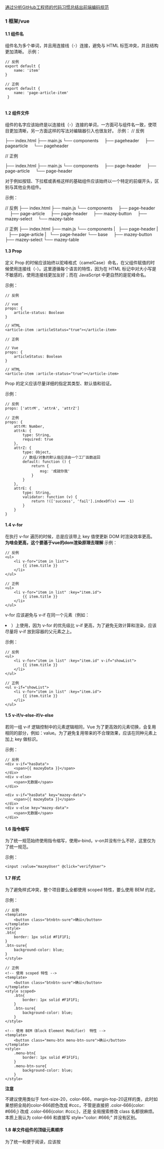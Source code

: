 [通过分析GitHub工程师的代码习惯总结出前端编码规范](http://alloyteam.github.io/CodeGuide/)
### 1 框架/vue
#### 1.1 组件名
组件名为多个单词，并且用连接线（-）连接，避免与 HTML 标签冲突，并且结构更加清晰。
示例：

```
// 反例
export default {
    name: 'item'
}
```

```
// 正例
export default {
    name: 'page-article-item'
 }
 
```

#### 1.2 组件文件
组件的名字应该始终是以连接线（-）连接的单词，一方面可与组件名一致，使项目更加清晰，另一方面这样的写法对编辑器引入也很友好。
示例：
// 反例

├── index.html
├── main.js
└── components
    ├── pageheader
    ├── pagearticle
    └── pageheader
    
// 正例

├── index.html
├── main.js
└── components
    ├── page-header
    ├── page-article
    └── page-header
    
对于例如按钮、下拉框或表格这样的基础组件应该始终以一个特定的前缀开头，区别与其他业务组件。

示例：

// 反例
├── index.html
├── main.js
└── components
    ├── page-header
    ├── page-article
    ├── page-header
    ├── mazey-button
    ├── mazey-select
    └── mazey-table

// 正例
├── index.html
├── main.js
└── components
|   ├── page-header
|   ├── page-article
|   └── page-header
└── base
    ├── mazey-button
    ├── mazey-select
    └── mazey-table
#### 1.3 Prop
定义 Prop 的时候应该始终以驼峰格式（camelCase）命名，在父组件赋值的时候使用连接线（-）。这里遵循每个语言的特性，因为在 HTML 标记中对大小写是不敏感的，使用连接线更加友好；而在 JavaScript 中更自然的是驼峰命名。

示例：
```
// 反例

// vue
props: {
    article-status: Boolean
}

// HTML
<article-item :articleStatus="true"></article-item>
```
```
// 正例

// Vue
props: {
    articleStatus: Boolean
}

// HTML
<article-item :article-status="true"></article-item>
```
Prop 的定义应该尽量详细的指定其类型、默认值和验证。

示例：
```
// 反例
props: ['attrM', 'attrA', 'attrZ']
```
```
// 正例
props: {
    attrM: Number,
    attrA: {
        type: String,
        required: true
    },
    attrZ: {
        type: Object,
        // 数组/对象的默认值应该由一个工厂函数返回
        default: function () {
            return {
                msg: '成就你我'
            }
        }
    },
    attrE: {
        type: String,
        validator: function (v) {
            return !(['success', 'fail'].indexOf(v) === -1) 
        }
    }
}
```
#### 1.4 v-for
在执行 v-for 遍历的时候，总是应该带上 key 值使更新 DOM 时渲染效率更高。
**为啥会更高，这个要基于vue的dom渲染原理去理解**
示例：
```
// 反例
<ul>
    <li v-for="item in list">
        {{ item.title }}
    </li>
</ul>
```
```
// 正例
<ul>
    <li v-for="item in list" :key="item.id">
        {{ item.title }}
    </li>
</ul>
```
v-for 应该避免与 v-if 在同一个元素（例如：<li>）上使用，因为 v-for 的优先级比 v-if 更高，为了避免无效计算和渲染，应该尽量将 v-if 放到容器的父元素之上。

示例：

```
// 反例
<ul>
    <li v-for="item in list" :key="item.id" v-if="showList">
        {{ item.title }}
    </li>
</ul>
```
```
// 正例
<ul v-if="showList">
    <li v-for="item in list" :key="item.id">
        {{ item.title }}
    </li>
</ul>
```

#### 1.5 v-if/v-else-if/v-else
若同一组 v-if 逻辑控制中的元素逻辑相同，Vue 为了更高效的元素切换，会复用相同的部分，例如：value。为了避免复用带来的不合理效果，应该在同种元素上加上 key 做标识。

示例：
```
// 反例
<div v-if="hasData">
    <span>{{ mazeyData }}</span>
</div>
<div v-else>
    <span>无数据</span>
</div>
```
```
<div v-if="hasData" key="mazey-data">
    <span>{{ mazeyData }}</span>
</div>
<div v-else key="mazey-data">
    <span>无数据</span>
</div>
```
#### 1.6 指令缩写
为了统一规范始终使用指令缩写，使用v-bind，v-on并没有什么不好，这里仅为了统一规范。

示例：
```
<input :value="mazeyUser" @click="verifyUser">
```
#### 1.7 样式
为了避免样式冲突，整个项目要么全都使用 scoped 特性，要么使用 BEM 约定。

示例：
```
// 反例
<template>
    <button class="btnbtn-sure">确认</button>
</template>
<style>
.btn{
    border: 1px solid #F1F1F1;
}
.btn-sure{
    background-color: blue;
}
</style>
```
```
// 正例
<!-- 使用 scoped 特性 -->
<template>
    <button class="btnbtn-sure">确认</button>
</template>
<style scoped>
    .btn{
        border: 1px solid #F1F1F1;
    }
    .btn-sure{
        background-color: blue;
    }
</style>
```
```
<!-- 使用 BEM（Block Element Modifier） 特性 -->
<template>
    <button class="menu-btn menu-btn-sure">确认</button>
</template>
<style>
    .menu-btn{
        border: 1px solid #F1F1F1;
    }
    .menu-btn-sure{
        background-color: blue;
    }
</style>
```
**注意**

不建议使用类似于 font-size-20，color-666，margin-top-20这样的类，此时如果想把全局的color-666颜色改成 #ccc，不管是直接把 .color-666{color: #666;} 改成 .color-666{color: 
#ccc;}，还是 全局搜索修改 class 名都很麻烦。本质上我认为 color-666 和直接写 
style="color: #666;" 并没有区别。
#### 1.8 单文件组件的顶级元素顺序
为了统一和便于阅读，应该按 <template>、<script>、<style>的顺序放置。

示例：
```
// 反例
<style>
/* CSS */
</style>
<script>
/* JavaScript */
</script>
<template>
<!-- HTML -->
</template>
```
```
// 正例
<template>
<!-- HTML -->
</template>
<script>
/* JavaScript */
</script>
<style>
/* CSS */
</style>
```
### 2 JavaScript
#### 2.1 var/let/const
建议不再使用var,而使用let/const,优先使用const。任何一个变量的使用都要提前声明，除了function定义的函数可以随便放在任何位置。

#### 2.2 引号
建议不再使用双引号，静态字符串用单引号，动态字符串使用反引号衔接

示例：
```
// 反例

const foo = "后除"
const bar = foo + "，前端工程师"
```
```
// 正例
const foo = '后除'
const bar = `${foo},前端工程师`
```

#### 2.3 函数
匿名函数统一使用箭头函数，多个参数/返回值时优先使用对象的结构赋值。

示例：
```
// 反例
functiongetPersonInfo (name, sex) {
    // ...
    return [name, gender]
}
```
```
// 正例
functiongetPersonInfo ({name, sex}) {
    // ...
    return {name, gender}
}
```
  **函数名统一使用驼峰命名，以大写字母开头申明的都是构造函数，使用小写字母开头的都是普通函数，也不该使用 new 操作符去操作普通函数。**

#### 2.4 对象
建议使用扩展运算符拷贝对象而不是 Object.assign(target, ...sources)。

示例：
```
// 错误

const foo = {a: 0, b: 1}
const bar = Object.assign(foo, {c: 2})
因为此时foo跟bar的引用地址一样，如果bar的属性值修改了，那么foo也会跟着变
```
```
// 反例

const foo = {a: 0, b: 1}
const bar = Object.assign({}, foo)
```
```
// 正例

const foo = {a: 0, b: 1}
const bar = JSON.parse(JSON.stringify(foo))
```
```
// 极好

const foo = {a: 0, b: 1}
const bar = {...foo, c: 2}
```
对象尽量静态化，添加新属性使用Object.assign(target,...source)。
示例：
```
// 反例

const foo = {a: 3}
foo.b = 4
```
```
// 正例

const foo = {a: 3}
Object.assign(foo, {b: 4})
```
若有遍历对象的需求，优先使用 Map 结构。

示例：
```
// 反例
constmyMap = {
    foo: 0,
    bar: 1
}
for (let key in myMap) {
    // ...
}
```
```
// 正例
constmyMap = new Map([])
for (let [key, value] of myMap.entries()) {
    // ...
}
```

#### 2.5 模块
统一使用 import / export 的方式管理项目的模块。

示例：
```
// lib.js
export default {}

// app.js
import app from './lib'
```
import 统一放在文件顶部
**如果模块只有一个输出值，使用export default,否则不用**
#### 2.6 循环
for (vari = 0; i<arr.length; i++) {} 这样的方式遍历不是很好，尤其当 arr 是 Dom 对象的时候，这样就会一直在访问 Dom 层，访问 Dom 层的代价是很大的。for (vari = 0, j=arr.length; i< j; 
i++) {} 这样的方式去用循环是比较好的，只会访问一次 Dom 层（不适用于 Dom 节点会动态更新的场景）。

#### 2.7 eval
避免使用 eval，如要进行字符串转化为对象，最好使用浏览器的内置方法来解析 JSON 数据，以确保代码的安全性和数据的合法性。如果浏览器不支持 JSON.parse()，你可以使用 
JSON.org 所提供的库。如果不得不使用 eval()，可以尝试用 new Function() 来代替，在 new 
Function() 中运行的代码会在一个局部函数作用域内执行，因此源码中定义的变量不会自动变成全局变量。

#### 2.8 单行长度
不要超过80，但如果编辑器开启了word wrap 可以不考虑单行长度
#### 2.9 分号
以下几种情况后需加分号
 * 变量声明
 * 表达式
 * return
 * throw
 * break
 * continue
 * do-while
```
/* var declaration */
var x = 1;

/* expression statement */
x++;

/* do-while */
do {
    x++;
} while (x < 10);
```
#### 2.10 空格
以下几种情况不需要空格
* 对象的属性名后
* 前缀一元运算符后
* 后缀一元运算符前
* 函数调用括号前
* 无论是函数声明还是函数表达式，'('前不要空格
* 数组的'['后和']'前
* 对象的'{'后和'}'前
* 运算符'('后和')'前

以下几种情况需要空格
* 二元运算符前后
* 三元运算符'?:'前后
* 代码块'{'前
* 下列关键字前： **else**, **while**, **catch**, **finally**
* 下列关键字后：**if**, **else**, **for**, **while**, **do**, **switch**, **case**, **try**, **catch**, **finally**, **with**, **return**, **typeof**
* 单行注释 '//'后(若单行注释和代码同行，则'//'前也需要)，多行注释'*'后
* 对象的属性值前
* for循环，分号后留有一个空格，前置条件如果有多个，逗号后留一个空格
* 无论是函数声明还是函数表达式，'{'前一定要有空格
* 函数的参数之间
```
// not good
var a = {
    b :1
};

// good
var a = {
    b: 1
};

// not good
++ x;
y ++;
z = x?1:2;

// good
++x;
y++;
z = x ? 1 : 2;

// not good
var a = [ 1, 2 ];

// good
var a = [1, 2];

// not good
var a = ( 1+2 )*3;

// good
var a = (1 + 2) * 3;

// no space before '(', one space before '{', one space between function parametersvar doSomething = function(a, b, c) {
    // do something
};

// no space before '('
doSomething(item);

// not good
for(i=0;i<6;i++){
    x++;
}

// good
for (i = 0; i < 6; i++) {
    x++;
}
```
#### 2.11 空行
以下几种情况需要空行：
 * 变量声明后 （当变量声明在代码块的最后一行，则无须空行）
 * 注释前 （当注释在代码块的第一行时，则无须空行）
 * 代码块后 （在函数调用、数组、对象中则无须空行）
 * 文件最后保留一个空行 
```

// need blank line after variable declaration
var x = 1;

// not need blank line when variable declaration is last expression in the current block
if (x >= 1) {
    var y = x + 1;
}

var a = 2;

// need blank line before line comment
a++;

function b() {
    // not need blank line when comment is first line of block
    return a;
}

// need blank line after blocks
for (var i = 0; i < 2; i++) {
    if (true) {
        return false;
    }

    continue;
}

var obj = {
    foo: function() {
        return 1;
    },

    bar: function() {
        return 2;
    }
};

// not need blank line when in argument list, array, object
func(
    2,
    function() {
        a++;
    },
    3
);

var foo = [
    2,
    function() {
        a++;
    },
    3
];


var foo = {
    a: 2,
    b: function() {
        a++;
    },
    c: 3
};
    
```
#### 2.12 换行
换行的地方，行末必须有','或者运算符

### 3 HTML
#### 3.1 标签
在引用外部 CSS 或 JavaScript 时不写 type 属性。HTML5 默认 type 为 text/css 和 
text/javascript 属性，所以没必要指定。

示例：
```
// 反例
<link rel="stylesheet"href="//www.test.com/css/test.css" type="text/css">
<scriptsrc="//www.test.com/js/test.js"type="text/javascript"></script>
```
```
// 正例
<link rel="stylesheet"href="//www.test.com/css/test.css">
<scriptsrc="//www.test.com/js/test.js"></script>
```
#### 3.2 文档类型
应该总是使用HTML5标准

示例：
```
<!DOCTYPE html>
```

#### 3.3 table
应该避免使用 table 做页面布局，因为同样的布局使用 table 要多几倍的渲染时间；当然使用 
table 做表格是完全正确的。

#### 3.4 注释
应该给一个模块文件写一个区块注释：

示例：
```
/**
* @modulemazey/api
* @authorMazey<mazey@mazey.net>
* @description test.
* */
```
### 4 CSS/SCSS
#### 4.1 引号(协议)
省略协议头部声明，例如：http:、https:，且不加引号
* 最外层统一使用双引号
* URL的内容要用引号
* 属性选择器中的属性值需要用引号
示例：
```
// 反例

background: url(//www.test.com/img/test.png);
```
```
// 正例

background: url("www.test.com/img/test.png");
```
```
.element:after {
    content: "";
    background-image: url("logo.png");
}

li[data-type="single"] {
    ...
}
```
#### 4.2 选择器
选择器尽可能简单，能使用 .test 别使用 div.test。


示例：
```
// 反例
p.test{
    color: #000;
}
```
```
// 正例
.test{
    color: #000;
}
```
#### 4.3 分号
每个声明最后都要加分号，即使是最后一个。
示例：
```
// 反例

h3{
    font-size: 12px;
    color: #666
}
```
```
// 正例

h3{
    font-size: 12px;
    color: #666;
}
```
#### 4.4 空格
以下几种方式不需要空格：
 * 属性名后
 * 多个规则的分隔符','前
 * !important '!'后
 * 属性值中'('后和')'前
 * 行末不要有多余的空格

 以下几种方式需要空格：
 * 属性值前
 * 选择器'>', '+', '~'前后
 * '{'前
 * !important '!'前
 * @else 前后
 * 属性值中的','后
 * 注释/**/后前

 ```
/* not good */
.element {
    color :red! important;
    background-color: rgba(0,0,0,.5);
}

/* good */
.element {
    color: red !important;
    background-color: rgba(0, 0, 0, .5);
}

/* not good */
.element ,
.dialog{
    ...
}

/* good */
.element,
.dialog {

}

/* not good */
.element>.dialog{
    ...
}

/* good */
.element > .dialog{
    ...
}

/* not good */
.element{
    ...
}

/* good */
.element {
    ...
}

/* not good */
@if{
    ...
}@else{
    ...
}

/* good */
@if {
    ...
} @else {
    ...
 }
 ```

 #### 4.5 空行
 以下几种情况需要空行：
  * 文件最后保留一个空行
  * '}'后最好跟一个空行，包括scss中嵌套的规则
  * 属性之间需要适当的空行，具体见[属性声明顺序](http://alloyteam.github.io/CodeGuide/#css-declaration-order)

  ```
/* not good */
.element {
    ...
}
.dialog {
    color: red;
    &:after {
        ...
    }
}

/* good */
.element {
    ...
}

.dialog {
    color: red;

    &:after {
        ...
    }
}
  ```

#### 4.6 换行
以下几种情况不需要换行
* '{'前

以下几种情况需要换行
* '{'后和'}'前
* 每个属性独占一行
* 多个规则的分隔符','后
```
/* not good */
.element
{color: red; background-color: black;}

/* good */
.element {
    color: red;
    background-color: black;
}

/* not good */
.element, .dialog {
    ...
}

/* good */
.element,
.dialog {
    ...
}
```
#### 4.7命名
class 和 ID的命名应该语义化，通过看名字就知道是干嘛的，多个单词用连接线-链接。
alloyteam 推荐：类名使用小写字母，以中划线分割。id采用驼峰式命名
示例：
```
// 反例

.testheader{
    font-size: 20px;
}
```
```
// 正例

.test-header{
    font-size: 20px;
}
```

#### 4.8属性简写
CSS 属性尽量使用缩写，提高代码的效率和方便理解。
这个要慎重使用，因为有一些简写的效果不佳。
because: 属性简写需要你非常清楚属性值的正确顺序，而且在大多数情况下并不需要设置属性简写中
包含的所有值，所以建议尽量分开声明会更加清晰。
当然有一些属性例外，我们经常使用简写：
* margin & padding

常见的属性简写包括：
* font
* background
* transition
* animation
示例：
```
// 反例

border-width: 1px;
border-style: solid;
border-color: #ccc;
```
```
// 正例

border: 1px solid #ccc;
```
```
/* not good */
.element {
    transition: opacity 1s linear 2s;
}

/* good */
.element {
    transition-delay: 2s;
    transition-timing-function: linear;
    transition-duration: 1s;
    transition-property: opacity;
}
```
#### 4.9 注释
* 注释统一用'/* */'（scss中也不要用'//'），具体参照下边的写法
* 缩进与下一行代码保持一致
* 可位于一个代码行的末尾，与代码间隔一个空格。
```
/* Modal header */
.modal-header {
    ...
}

/* * Modal header */
.modal-header {
    ...
}

.modal-header {
    /* 50px */
    width: 50px;

    color: red; /* color red */
}
```

#### 4.10 颜色
* 颜色16进制用小写字母
* 颜色16进制尽量用简写
```
/* not good */
.element {
    color: #ABCDEF;
    background-color: #001122;
}

/* good */
.element {
    color: #abcdef;
    background-color: #012;
}
```
#### 4.10 媒体查询
尽量将媒体查询的规则靠近与他们相关的规则，不要将他们一起放到一个独立的文件，或者丢在文档的最底部，这样做只会让大家以后更容易忘记他们。
```

.element {
    ...
 }

.element-avatar{
    ...
}

@media (min-width: 480px) {
    .element {
        ...
    }

    .element-avatar {
        ...
    }
}
```
#### 4.11 SCSS相关
提交的代码中不要有@debug
声明顺序：
 * @extend
 * 不包含@content的@include
 * 包含@content的@include
 * 自身属性
 * 嵌套规则
 @import 引入的文件不需要开头的'_'和结尾的'.scss'；
嵌套最多不能超过5层
@extend中使用placeholder选择器
去掉不必要的父级引用符号'&'
```
/* not good */
@import "_dialog.scss";

/* good */
@import "dialog";

/* not good */
.fatal {
    @extend .error;
}

/* good */
.fatal {
    @extend %error;
}

/* not good */
.element {
    & > .dialog {
        ...
    }
}

/* good */
.element {
    > .dialog {
        ...
    }
}
```
#### 4.12 杂项
* 不允许有空的规则出现
* 元素选择器用小写字母
* 去掉小数点前面的0
* 去掉数字中不必要的小数点和末尾的0
* 属性值'0'后不要加单位
* 同个属性不同前缀的写法需要在垂直方向保持对齐，具体参照下边的写法
* 无前缀的标准属性应该写在有前缀的属性后面
* 不要再同个规则里面出现重复的属性，如果重复的属性是连续的则没有关系
* 不要在一个文件里出现两个相同的规则
* 用 **border:0;** 代替 **border:none;**
* 选择器不要超过4层(在SCSS中如果超过4层应该考虑用嵌套的方式来写)
* 发布的代码中不要有@import
* 尽量少用 '*'选择器
```

/* not good */
.element {
}

/* not good */
LI {
    ...
}

/* good */
li {
    ...
}

/* not good */
.element {
    color: rgba(0, 0, 0, 0.5);
}

/* good */
.element {
    color: rgba(0, 0, 0, .5);
}

/* not good */
.element {
    width: 50.0px;
}

/* good */
.element {
    width: 50px;
}

/* not good */
.element {
    width: 0px;
}

/* good */
.element {
    width: 0;
}

/* not good */
.element {
    border-radius: 3px;
    -webkit-border-radius: 3px;
    -moz-border-radius: 3px;

    background: linear-gradient(to bottom, #fff 0, #eee 100%);
    background: -webkit-linear-gradient(top, #fff 0, #eee 100%);
    background: -moz-linear-gradient(top, #fff 0, #eee 100%);
}

/* good */
.element {
    -webkit-border-radius: 3px;
       -moz-border-radius: 3px;
               border-radius: 3px;

    background: -webkit-linear-gradient(top, #fff 0, #eee 100%);
    background:    -moz-linear-gradient(top, #fff 0, #eee 100%);
    background:         linear-gradient(to bottom, #fff 0, #eee 100%);
}

/* not good */
.element {
    color: rgb(0, 0, 0);
    width: 50px;
    color: rgba(0, 0, 0, .5);
}

/* good */
.element {
    color: rgb(0, 0, 0);
    color: rgba(0, 0, 0, .5);
}
```



